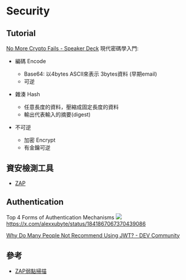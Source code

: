 # Security


## Tutorial

[No More Crypto Fails - Speaker Deck](https://speakerdeck.com/inndy/no-more-crypto-fails) 現代密碼學入門:
- 編碼 Encode
  - Base64: 以4bytes ASCII來表示 3bytes資料 (早期email)
  - 可逆

- 雜湊 Hash
  - 任意長度的資料，壓縮成固定長度的資料
  - 輸出代表輸入的摘要(digest)

- 不可逆
  - 加密 Encrypt
  - 有金鑰可逆


## 資安檢測工具

- [ZAP](https://www.zaproxy.org/)


## Authentication

Top 4 Forms of Authentication Mechanisms
![](https://pbs.twimg.com/media/GY-gVM6bAAcRFzJ?format=jpg&name=900x900)
https://x.com/alexxubyte/status/1841867067370439086


[Why Do Many People Not Recommend Using JWT? - DEV Community](https://dev.to/safdarali/why-do-many-people-not-recommend-using-jwt-1ol5?context=digest)

## 參考
- [ZAP弱點掃描](../blog/articles/2023/231201tech__security-zap-scan.md)

